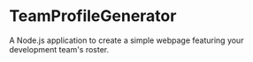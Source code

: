 # TeamProfileGenerator
A Node.js application to create a simple webpage featuring your development team's roster.
